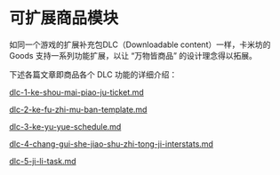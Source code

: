 # 可扩展商品模块

如同一个游戏的扩展补充包DLC（Downloadable content）一样，卡米坊的 Goods 支持一系列功能扩展，以让 “万物皆商品” 的设计理念得以拓展。



下述各篇文章即商品各个 DLC 功能的详细介绍：

[dlc-1-ke-shou-mai-piao-ju-ticket.md](dlc-1-ke-shou-mai-piao-ju-ticket.md "mention")

[dlc-2-ke-fu-zhi-mu-ban-template.md](dlc-2-ke-fu-zhi-mu-ban-template.md "mention")

[dlc-3-ke-yu-yue-schedule.md](dlc-3-ke-yu-yue-schedule.md "mention")

[dlc-4-chang-gui-she-jiao-shu-zhi-tong-ji-interstats.md](dlc-4-chang-gui-she-jiao-shu-zhi-tong-ji-interstats.md "mention")

[dlc-5-ji-li-task.md](dlc-5-ji-li-task.md "mention")

